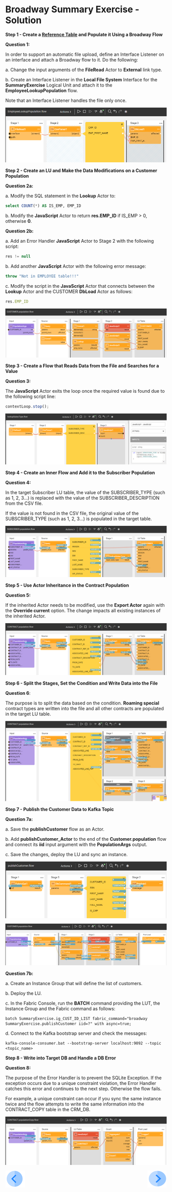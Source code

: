 # Broadway Summary Exercise - Solution

**Step 1 - Create a [Reference Table](/articles/22_reference(commonDB)_tables/01_fabric_commonDB_overview.md) and Populate it Using a Broadway Flow**

**Question 1:**

In order to support an automatic file upload, define an Interface Listener on an interface and attach a Broadway flow to it. Do the following:

a. Change the input arguments of the **FileRead** Actor to **External** link type.

b. Create an Interface Listener in the **Local File System** Interface for the **SummaryExercise** Logical Unit and attach it to the **EmployeeLookupPopulation** flow.

Note that an Interface Listener handles the file only once. 

![image](images/exam_0.PNG)

**Step 2 - Create an LU and Make the Data Modifications on a Customer Population**

**Question 2a:**

a. Modify the SQL statement in the **Lookup** Actor to:

~~~sql
select COUNT(*) AS IS_EMP, EMP_ID
~~~

b. Modify the **JavaScript** Actor to return **res.EMP_ID** if IS_EMP > 0, otherwise **0**.

**Question 2b:**

a. Add an Error Handler **JavaScript** Actor to Stage 2 with the following script:

~~~javascript
res != null 
~~~

b. Add another **JavaScript** Actor with the following error message:

~~~javascript
throw "Not in EMPLOYEE table!!!"
~~~

c. Modify the script in the **JavaScript** Actor that connects between the **Lookup** Actor and the CUSTOMER **DbLoad** Actor as follows:

~~~javascript
res.EMP_ID
~~~

![image](images/exam_1.PNG)

**Step 3 - Create a Flow that Reads Data from the File and Searches for a Value**

**Question 3:**

The **JavaScript** Actor exits the loop once the required value is found due to the following script line:

~~~javascript
contextLoop.stop();
~~~

![image](images/exam_1_1.PNG)

**Step 4 - Create an Inner Flow and Add it to the Subscriber Population**

**Question 4:**

In the target Subscriber LU table, the value of the SUBSCRIBER_TYPE (such as 1, 2, 3...) is replaced with the value of the SUBSCRIBER_DESCRIPTION from the CSV file.

If the value is not found in the CSV file, the original value of the SUBSCRIBER_TYPE (such as 1, 2, 3...) is populated in the target table.

![image](images/exam_2.PNG)

**Step 5 - Use Actor Inheritance in the Contract Population**

**Question 5:**

If the inherited Actor needs to be modified, use the **Export Actor** again with the **Override current** option. The change impacts all existing instances of the inherited Actor.

![image](images/exam_3.PNG)

**Step 6 - Split the Stages, Set the Condition and Write Data into the File**

**Question 6**:

The purpose is to split the data based on the condition. **Roaming special** contract types are written into the file and all other contracts are populated in the target LU table.

![image](images/exam_4.PNG)

**Step 7 - Publish the Customer Data to Kafka Topic**

**Question 7a:**

a. Save the **publishCustomer** flow as an Actor.

b. Add **publishCustomer_Actor** to the end of the **Customer.population** flow and connect its **iid** input argument with the **PopulationArgs** output. 

c. Save the changes, deploy the LU and sync an instance. 

![image](images/exam_5.PNG)

![image](images/exam_6.PNG)

**Question 7b:**

a. Create an Instance Group that will define the list of customers.

b. Deploy the LU.

c. In the Fabric Console, run the **BATCH** command providing the LUT, the Instance Group and the Fabric command as follows:

~~~
batch SummaryExercise.ig_CUST_ID_LIST fabric_command="broadway SummaryExercise.publishCustomer iid=?" with async=true;
~~~

d. Connect to the Kafka bootstrap server and check the messages:

~~~
kafka-console-consumer.bat --bootstrap-server localhost:9092 --topic <topic_name>
~~~

**Step 8 - Write into Target DB and Handle a DB Error**

**Question 8:**

The purpose of the Error Handler is to prevent the SQLite Exception. If the exception occurs due to a unique constraint violation, the Error Handler catches this error and continues to the next step. Otherwise the flow fails. 

For example, a unique constraint can occur if you sync the same instance twice and the flow attempts to write the same information into the CONTRACT_COPY table in the CRM_DB. 

![image](images/exam_7.PNG)

[![Previous](/articles/images/Previous.png)](22_broadway_summary_exercise.md)[<img align="right" width="60" height="54" src="/articles/images/Next.png">](23_broadway_exam.md)
